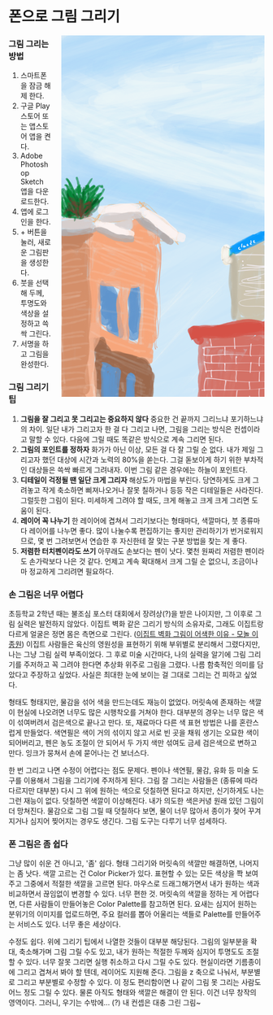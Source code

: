 # 폰으로 그림 그리기

<div>
<img style="max-width:400px; float:right; margin: 0 0 20px 20px;" src="../assets/201008_1.png" alt="day">
</div>

### 그림 그리는 방법

1. 스마트폰을 잠금 해제 한다.
2. 구글 Play 스토어 또는 앱스토어 앱을 켠다.
3. Adobe Photoshop Sketch 앱을 다운로드한다.
4. 앱에 로그인을 한다.
5. \+ 버튼을 눌러, 새로운 그림판을 생성한다.
6. 붓을 선택해 두께, 투명도와 색상을 설정하고 쓱싹 그린다.
7. 서명을 하고 그림을 완성한다.



### 그림 그리기 팁

1. **그림을 잘 그리고 못 그리고는 중요하지 않다**
   중요한 건 끝까지 그리느냐 포기하느냐의 차이. 일단 내가 그리고자 한 걸 다 그리고 나면, 그림을 그리는 방식은 컨셉이라고 말할 수 있다. 다음에 그릴 때도 똑같은 방식으로 계속 그리면 된다.
2. **그림의 포인트를 정하자**
   화가가 아닌 이상, 모든 걸 다 잘 그릴 순 없다. 내가 제일 그리고자 했던 대상에 시간과 노력의 80%을 쏟는다. 그걸 돋보이게 하기 위한 부차적인 대상들은 쓱싹 빠르게 그려내자. 이번 그림 같은 경우에는 하늘이 포인트다.
3. **디테일이 걱정될 땐 일단 크게 그리자**
   해상도가 마법을 부린다. 당연하게도 크게 그려놓고 작게 축소하면 삐져나오거나 잘못 칠하거나 등등 작은 디테일들은 사라진다. 그럴듯한 그림이 된다. 미세하게 그려야 할 때도, 크게 해놓고 크게 크게 그리면 도움이 된다.
4. **레이어 꼭 나누기**
   한 레이어에 겹쳐서 그리기보다는 형태마다, 색깔마다, 붓 종류마다 레이어를 나누면 좋다. 많이 나눌수록 편집하기는 좋지만 관리하기가 번거로워지므로, 몇 번 그려보면서 연습한 후 자신한테 잘 맞는 구분 방법을 찾는 게 좋다.
5. **저렴한 터치펜이라도 쓰기**
   아무래도 손보다는 펜이 낫다. 몇천 원짜리 저렴한 펜이라도 손가락보다 나은 것 같다. 언제고 계속 확대해서 크게 그릴 순 없으니, 조금이나마 정교하게 그리려면 필요하다. 



### 손 그림은 너무 어렵다

초등학교 2학년 때는 불조심 포스터 대회에서 장려상(?)을 받은 나이지만, 그 이후로 그림 실력은 발전하지 않았다. 이집트 벽화 같은 그리기 방식의 소유자로, 그래도 이집트랑 다르게 얼굴은 정면 몸은 측면으로 그린다. ([이집트 벽화 그림이 어색한 이유 - 모놀 이종원](https://brunch.co.kr/@ljhkhs44/6)) 이집트 사람들은 육신의 영원성을 표현하기 위해 부위별로 분리해서 그렸다지만, 나는 그냥 그림 실력 부족이었다. 그 후로 미술 시간마다, 나의 실력을 알기에 그림 그리기를 주저하고 꼭 그려야 한다면 추상화 위주로 그림을 그렸다. 나름 함축적인 의미를 담았다고 주장하고 싶었다. 사실은 최대한 눈에 보이는 걸 그대로 그리는 건 피하고 싶었다.

형태도 형태지만, 물감을 섞어 색을 만드는데도 재능이 없었다. 머릿속에 존재하는 색깔이 현실에 나오려면 너무도 많은 시행착오를 거쳐야 한다. 대부분의 경우는 너무 많은 색이 섞여버려서 검은색으로 끝나고 만다. 또, 재료마다 다른 색 표현 방법은 나를 혼란스럽게 만들었다. 색연필은 색이 거의 섞이지 않고 서로 빈 곳을 채워 생기는 오묘한 색이 되어버리고, 펜은 농도 조절이 안 되어서 두 가지 색만 섞여도 금세 검은색으로 변하고 만다. 잉크가 뭉쳐서 손에 묻어나는 건 보너스다.

한 번 그리고 나면 수정이 어렵다는 점도 문제다. 펜이나 색연필, 물감, 유화 등 미술 도구를 이용해서 그림을 그리기에 주저하게 된다. 그림 잘 그리는 사람들은 (종류에 따라 다르지만 대부분) 다시 그 위에 원하는 색으로 덧칠하면 된다고 하지만, 신기하게도 나는 그런 재능이 없다. 덧칠하면 색깔이 이상해진다. 내가 의도한 색은커녕 원래 있던 그림이 더 망쳐진다. 물감으로 그림 그릴 때 덧칠하다 보면, 물이 너무 많아서 종이가 젖어 꾸겨지거나 심지어 찢어지는 경우도 생긴다. 그림 도구는 다루기 너무 섬세하다.



### 폰 그림은 좀 쉽다

그냥 많이 쉬운 건 아니고, '좀' 쉽다. 형태 그리기와 머릿속의 색깔만 해결하면, 나머지는 좀 낫다. 색깔 고르는 건 Color Picker가 있다. 표현할 수 있는 모든 색상을 쫙 보여주고 그중에서 적절한 색깔을 고르면 된다. 마우스로 드래그해가면서 내가 원하는 색과 비교하면서 끊임없이 변경할 수 있다. 너무 편한 것. 머릿속의 색깔을 정하는 게 어렵다면, 다른 사람들이 만들어놓은 Color Palette를 참고하면 된다. 요새는 심지어 원하는 분위기의 이미지를 업로드하면, 주요 컬러를 뽑아 어울리는 색들로 Palette를 만들어주는 서비스도 있다. 너무 좋은 세상이다.

수정도 쉽다. 위에 그리기 팁에서 나열한 것들이 대부분 해당된다. 그림의 일부분을 확대, 축소해가며 그림 그릴 수도 있고, 내가 원하는 적절한 두께와 심지어 투명도도 조절할 수 있다. 너무 잘못 그리면 실행 취소하고 다시 그릴 수도 있다. 현실이라면 기름종이에 그리고 겹쳐서 봐야 할 텐데, 레이어도 지원해 준다. 그림을 z 축으로 나눠서, 부분별로 그리고 부분별로 수정할 수 있다. 이 정도 편리함이면 나 같이 그림 못 그리는 사람도 어느 정도 그릴 수 있다. 물론 아직도 형태와 색깔은 해결이 안 된다. 이건 너무 창작의 영역이다. 그러니, 우기는 수밖에... (?) 내 컨셉은 대충 그린 그림~
